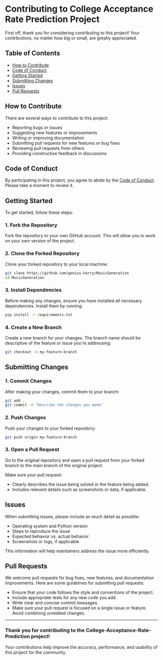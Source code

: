 
# Contributing to College Acceptance Rate Prediction Project

First off, thank you for considering contributing to this project! Your contributions, no matter how big or small, are greatly appreciated.

## Table of Contents

- [How to Contribute](#how-to-contribute)
- [Code of Conduct](#code-of-conduct)
- [Getting Started](#getting-started)
- [Submitting Changes](#submitting-changes)
- [Issues](#issues)
- [Pull Requests](#pull-requests)

## How to Contribute

There are several ways to contribute to this project:

- Reporting bugs or issues
- Suggesting new features or improvements
- Writing or improving documentation
- Submitting pull requests for new features or bug fixes
- Reviewing pull requests from others
- Providing constructive feedback in discussions

## Code of Conduct

By participating in this project, you agree to abide by the [Code of Conduct](CODE_OF_CONDUCT.md). Please take a moment to review it.

## Getting Started

To get started, follow these steps:

### 1. Fork the Repository

Fork the repository to your own GitHub account. This will allow you to work on your own version of the project.

### 2. Clone the Forked Repository

Clone your forked repository to your local machine:

```bash
git clone https://github.com/genius-harry/MusicGeneration
cd MusicGeneration
```

### 3. Install Dependencies

Before making any changes, ensure you have installed all necessary dependencies. Install them by running:

```bash
pip install -r requirements.txt
```

### 4. Create a New Branch

Create a new branch for your changes. The branch name should be descriptive of the feature or issue you're addressing:

```bash
git checkout -b my-feature-branch
```

## Submitting Changes

### 1. Commit Changes

After making your changes, commit them to your branch:

```bash
git add .
git commit -m "Describe the changes you made"
```

### 2. Push Changes

Push your changes to your forked repository:

```bash
git push origin my-feature-branch
```

### 3. Open a Pull Request

Go to the original repository and open a pull request from your forked branch to the main branch of the original project.

Make sure your pull request:
- Clearly describes the issue being solved or the feature being added.
- Includes relevant details such as screenshots or data, if applicable.

## Issues

When submitting issues, please include as much detail as possible:
- Operating system and Python version
- Steps to reproduce the issue
- Expected behavior vs. actual behavior
- Screenshots or logs, if applicable

This information will help maintainers address the issue more efficiently.

## Pull Requests

We welcome pull requests for bug fixes, new features, and documentation improvements. Here are some guidelines for submitting pull requests:
- Ensure that your code follows the style and conventions of the project.
- Include appropriate tests for any new code you add.
- Write clear and concise commit messages.
- Make sure your pull request is focused on a single issue or feature. Avoid combining unrelated changes.

---

### Thank you for contributing to the **College-Acceptance-Rate-Prediction** project! 

Your contributions help improve the accuracy, performance, and usability of this project for the community.

